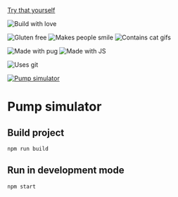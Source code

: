 [Try that yourself](https://max-0n.github.io/pump/)

![Build with love](http://forthebadge.com/images/badges/built-with-love.svg)

![Gluten free](https://forthebadge.com/images/badges/gluten-free.svg) ![Makes people smile](https://forthebadge.com/images/badges/makes-people-smile.svg) ![Contains cat gifs](https://forthebadge.com/images/badges/contains-cat-gifs.svg)

![Made with pug](https://forthebadge.com/images/badges/made-with-pug.svg) ![Made with JS](https://forthebadge.com/images/badges/made-with-javascript.svg)

![Uses git](https://forthebadge.com/images/badges/uses-git.svg)

[![Pump simulator](./preview.gif)](https://max-0n.github.io/pump/)

# Pump simulator

## Build project
```
npm run build
```

## Run in development mode
```
npm start
```
